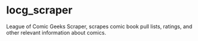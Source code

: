 # locg_scraper
League of Comic Geeks Scraper, scrapes comic book pull lists, ratings, and other relevant information about comics.
